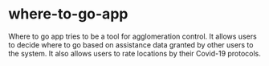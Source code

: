 # where-to-go-app
Where to go app tries to be a tool for agglomeration control. It allows users to decide where to go based on assistance data granted by other users to the system. It also allows users to rate locations by their Covid-19 protocols.
